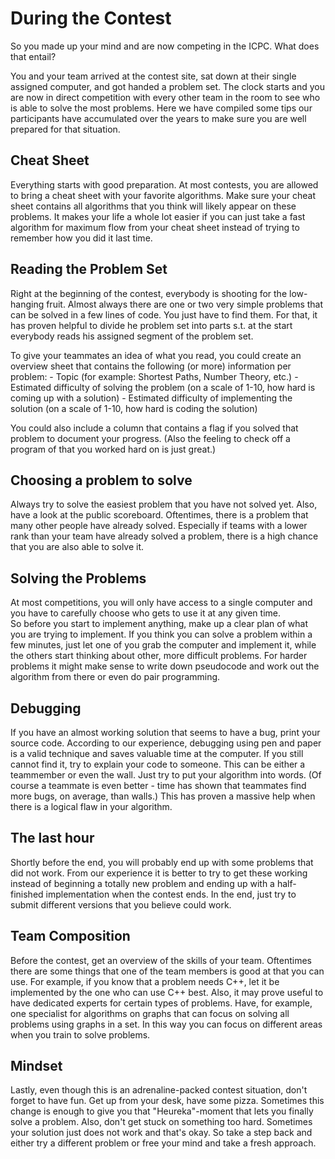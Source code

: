 # During the Contest

So you made up your mind and are now competing in the ICPC. 
What does that entail?

You and your team arrived at the contest site, sat down at their single assigned computer, and got handed a problem set.
The clock starts and you are now in direct competition with every other team in the room to see who is able to solve the most problems.
Here we have compiled some tips our participants have accumulated over the years to make sure you are well prepared for that situation.

## Cheat Sheet

Everything starts with good preparation.
At most contests, you are allowed to bring a cheat sheet with your favorite algorithms.
Make sure your cheat sheet contains all algorithms that you think will likely appear on these problems.
It makes your life a whole lot easier if you can just take a fast algorithm for maximum flow from your cheat sheet instead of trying to remember how you did it last time.

## Reading the Problem Set

Right at the beginning of the contest, everybody is shooting for the low-hanging fruit.
Almost always there are one or two very simple problems that can be solved in a few lines of code.
You just have to find them.
For that, it has proven helpful to divide he problem set into parts s.t. at the start everybody reads his assigned segment of the problem set.

To give your teammates an idea of what you read, you could create an overview sheet that contains the following (or more) information per problem: 
    - Topic (for example: Shortest Paths, Number Theory, etc.)
    - Estimated difficulty of solving the problem (on a scale of 1-10, how hard is coming up with a solution)
    - Estimated difficulty of implementing the solution (on a scale of 1-10, how hard is coding the solution)

You could also include a column that contains a flag if you solved that problem to document your progress.
(Also the feeling to check off a program of that you worked hard on is just great.)

## Choosing a problem to solve

Always try to solve the easiest problem that you have not solved yet.
Also, have a look at the public scoreboard.
Oftentimes, there is a problem that many other people have already solved.
Especially if teams with a lower rank than your team have already solved a problem, there is a high chance that you are also able to solve it.

## Solving the Problems

At most competitions, you will only have access to a single computer and you have to carefully choose who gets to use it at any given time.  
So before you start to implement anything, make up a clear plan of what you are trying to implement.
If you think you can solve a problem within a few minutes, just let one of you grab the computer and implement it, while the others start thinking about other, more difficult problems.
For harder problems it might make sense to write down pseudocode and work out the algorithm from there or even do pair programming.

## Debugging

If you have an almost working solution that seems to have a bug, print your source code.
According to our experience, debugging using pen and paper is a valid technique and saves valuable time at the computer.
If you still cannot find it, try to explain your code to someone. This can be either a teammember or even the wall. Just try to put your algorithm into words.
(Of course a teammate is even better - time has shown that teammates find more bugs, on average, than walls.)
This has proven a massive help when there is a logical flaw in your algorithm.

## The last hour

Shortly before the end, you will probably end up with some problems that did not work.
From our experience it is better to try to get these working instead of beginning a totally new problem and ending up with a half-finished implementation when the contest ends.
In the end, just try to submit different versions that you believe could work.

## Team Composition

Before the contest, get an overview of the skills of your team.
Oftentimes there are some things that one of the team members is good at that you can use.
For example, if you know that a problem needs C++, let it be implemented by the one who can use C++ best.
Also, it may prove useful to have dedicated experts for certain types of problems.
Have, for example, one specialist for algorithms on graphs that can focus on solving all problems using graphs in a set. In this way you can focus on different areas when you train to solve problems.

## Mindset

Lastly, even though this is an adrenaline-packed contest situation, don't forget to have fun.
Get up from your desk, have some pizza. Sometimes this change is enough to give you that "Heureka"-moment that lets you finally solve a problem.
Also, don't get stuck on something too hard. Sometimes your solution just does not work and that's okay.
So take a step back and either try a different problem or free your mind and take a fresh approach.


